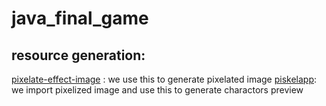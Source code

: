 # java_final_game

## resource generation:
[pixelate-effect-image](https://pinetools.com/pixelate-effect-image) : we use this to generate pixelated image
[piskelapp](https://www.piskelapp.com/p/create/sprite): we import pixelized image and use this to generate charactors preview
